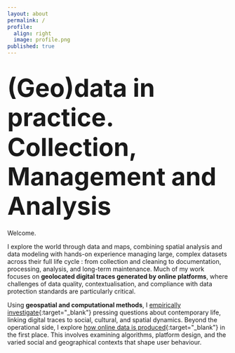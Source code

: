 ```yaml
---
layout: about
permalink: /
profile:
  align: right
  image: profile.png
published: true
---
```


# <span style="font-size: 3.5rem; line-height: 1.2;">(Geo)data in practice. Collection, Management and Analysis</span>

Welcome.

I explore the world through data and maps, combining spatial analysis and data modeling with hands-on experience managing large, complex datasets across their full life cycle : from collection and cleaning to documentation, processing, analysis, and long-term maintenance. Much of my work focuses on **geolocated digital traces generated by online platforms**, where challenges of data quality, contextualisation, and compliance with data protection standards are particularly critical.

Using **geospatial and computational methods**, I [empirically investigate](https://m-boualami.github.io/projects/quant-project/){:target="_blank"} pressing questions about contemporary life, linking digital traces to social, cultural, and spatial dynamics. Beyond the operational side, I explore [how online data is produced](https://m-boualami.github.io/projects/qual-projet/){:target="_blank"} in the first place. This involves examining algorithms, platform design, and the varied social and geographical contexts that shape user behaviour. 



